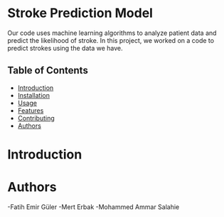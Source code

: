 # Stroke Prediction Model
Our code uses machine learning algorithms to analyze patient data and predict the likelihood of stroke. In this project, we worked on a code to predict strokes using the data we have.

## Table of Contents

- [Introduction](#Introduction)
- [Installation](#installation)
- [Usage](#usage)
- [Features](#features)
- [Contributing](#contributing)
- [Authors](#authors)

# Introduction



# Authors
-Fatih Emir Güler
-Mert Erbak 
-Mohammed Ammar Salahie
